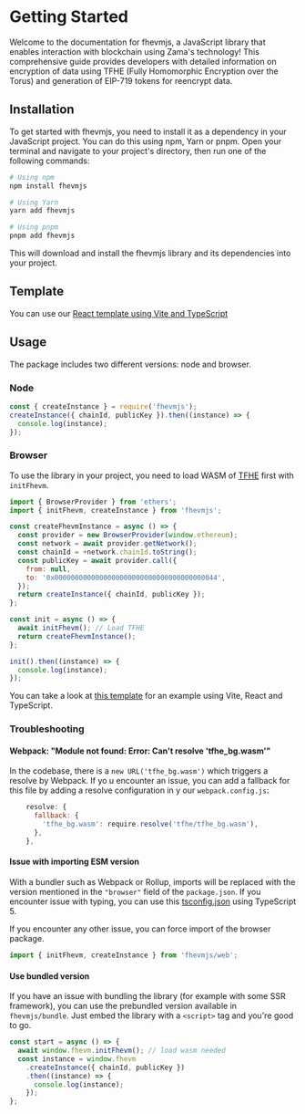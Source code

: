 # Getting Started

Welcome to the documentation for fhevmjs, a JavaScript library that enables interaction with blockchain using Zama's technology! This comprehensive guide provides developers with detailed information on encryption of data using TFHE (Fully Homomorphic Encryption over the Torus) and generation of EIP-719 tokens for reencrypt data.

## Installation

To get started with fhevmjs, you need to install it as a dependency in your JavaScript project. You can do this using npm, Yarn or pnpm. Open your terminal and navigate to your project's directory, then run one of the following commands:

```bash
# Using npm
npm install fhevmjs

# Using Yarn
yarn add fhevmjs

# Using pnpm
pnpm add fhevmjs
```

This will download and install the fhevmjs library and its dependencies into your project.

## Template

You can use our [React template using Vite and TypeScript](https://github.com/zama-ai/fhevmjs-react-template)

## Usage

The package includes two different versions: node and browser.

### Node

```javascript
const { createInstance } = require('fhevmjs');
createInstance({ chainId, publicKey }).then((instance) => {
  console.log(instance);
});
```

### Browser

To use the library in your project, you need to load WASM of [TFHE](https://www.npmjs.com/package/tfhe) first with `initFhevm`.

```javascript
import { BrowserProvider } from 'ethers';
import { initFhevm, createInstance } from 'fhevmjs';

const createFhevmInstance = async () => {
  const provider = new BrowserProvider(window.ethereum);
  const network = await provider.getNetwork();
  const chainId = +network.chainId.toString();
  const publicKey = await provider.call({
    from: null,
    to: '0x0000000000000000000000000000000000000044',
  });
  return createInstance({ chainId, publicKey });
};

const init = async () => {
  await initFhevm(); // Load TFHE
  return createFhevmInstance();
};

init().then((instance) => {
  console.log(instance);
});
```

You can take a look at [this template](https://github.com/zama-ai/fhevmjs-react-template) for an example using Vite, React and TypeScript.

### Troubleshooting

#### Webpack: "Module not found: Error: Can't resolve 'tfhe_bg.wasm'"

In the codebase, there is a `new URL('tfhe_bg.wasm')` which triggers a resolve by Webpack. If yo
u encounter an issue, you can add a fallback for this file by adding a resolve configuration in y
our `webpack.config.js`:

```javascript
    resolve: {
      fallback: {
        'tfhe_bg.wasm': require.resolve('tfhe/tfhe_bg.wasm'),
      },
    },
```

#### Issue with importing ESM version

With a bundler such as Webpack or Rollup, imports will be replaced with the version mentioned in the `"browser"` field of the `package.json`.
If you encounter issue with typing, you can use this [tsconfig.json](https://github.com/zama-ai/fhevmjs-react-template/blob/main/tsconfig.json) using TypeScript 5.

If you encounter any other issue, you can force import of the browser package.

```javascript
import { initFhevm, createInstance } from 'fhevmjs/web';
```

#### Use bundled version

If you have an issue with bundling the library (for example with some SSR framework), you can use the prebundled version available in `fhevmjs/bundle`. Just embed the library with a `<script>` tag and you're good to go.

```javascript
const start = async () => {
  await window.fhevm.initFhevm(); // load wasm needed
  const instance = window.fhevm
    .createInstance({ chainId, publicKey })
    .then((instance) => {
      console.log(instance);
    });
};
```
